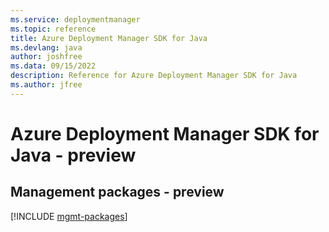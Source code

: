 ```yaml
---
ms.service: deploymentmanager
ms.topic: reference
title: Azure Deployment Manager SDK for Java
ms.devlang: java
author: joshfree
ms.data: 09/15/2022
description: Reference for Azure Deployment Manager SDK for Java
ms.author: jfree
---
```

# Azure Deployment Manager SDK for Java - preview

## Management packages - preview
[!INCLUDE [mgmt-packages](deployment-manager-mgmt-index.md)]